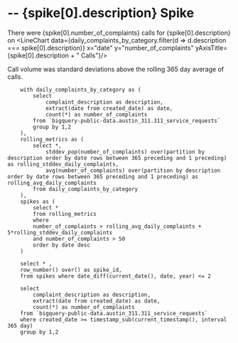 # <Value value = {spike[0].date} fmt=date/> -- {spike[0].description} Spike

There were {spike[0].number_of_complaints} calls for {spike[0].description} on <Value value = {spike[0].date} fmt=date/>
<LineChart data={daily_complaints_by_category.filter(d => d.description === spike[0].description)} x="date" y="number_of_complaints" yAxisTitle={spike[0].description + " Calls"}/>

Call volume was <Value value={spike[0].number_of_complaints/spike[0].rolling_stddev_daily_complaints}/> standard deviations above the rolling 365 day average of <Value value={spike[0].rolling_avg_daily_complaints}/> calls.

<Histogram data={daily_complaints_by_category_filtered} x=number_of_complaints xAxisTitle="Calls per day, last 365 days" units="days"/>

```spikes
    with daily_complaints_by_category as (
        select 
            complaint_description as description,
            extract(date from created_date) as date, 
            count(*) as number_of_complaints 
        from `bigquery-public-data.austin_311.311_service_requests` 
        group by 1,2 
    ), 
    rolling_metrics as (
        select *,
            stddev_pop(number_of_complaints) over(partition by description order by date rows between 365 preceding and 1 preceding) as rolling_stddev_daily_complaints,
            avg(number_of_complaints) over(partition by description order by date rows between 365 preceding and 1 preceding) as rolling_avg_daily_complaints
        from daily_complaints_by_category 
    ), 
    spikes as (
        select *
        from rolling_metrics
        where 
        number_of_complaints > rolling_avg_daily_complaints + 5*rolling_stddev_daily_complaints
        and number_of_complaints > 50
        order by date desc
    )

    select * ,
    row_number() over() as spike_id,
    from spikes where date_diff(current_date(), date, year) <= 2
```

```daily_complaints_by_category 
    select 
        complaint_description as description,
        extract(date from created_date) as date, 
        count(*) as number_of_complaints 
    from `bigquery-public-data.austin_311.311_service_requests` 
    where created_date >= timestamp_sub(current_timestamp(), interval 365 day)
    group by 1,2 
```

<script>
    let spike = data.spikes.filter(d => d.spike_id == $page.params.spike_id)
    let daily_complaints_by_category_filtered = data.daily_complaints_by_category.filter(d => d.description === spike[0].description);
</script>

